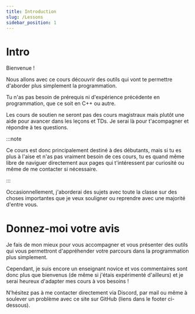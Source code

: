 ```yaml
---
title: Introduction
slug: /Lessons
sidebar_position: 1
---
```


# Intro

Bienvenue ! 

Nous allons avec ce cours découvrir des outils qui vont te permettre d'aborder plus simplement la programmation.

Tu n'as pas besoin de prérequis ni d'expérience précédente en programmation, que ce soit en C++ ou autre.

Les cours de soutien ne seront pas des cours magistraux mais plutôt une aide pour avancer dans les leçons et TDs.
Je serai là pour t'acompagner et répondre à tes questions.

:::note

Ce cours est donc principalement destiné à des débutants, mais si tu es plus à l'aise et n'as pas vraiment besoin de ces cours, tu es quand même libre de naviguer directement aux pages qui t'intéressent par curiosité ou même de me contacter si nécessaire.

:::

Occasionnellement, j'aborderai des sujets avec toute la classe sur des choses importantes que je veux souligner ou reprendre avec une majorité d'entre vous.

# Donnez-moi votre avis

Je fais de mon mieux pour vous accompagner et vous présenter des outils qui vous permettront d'appréhender votre parcours dans la programmation plus simplement.

Cependant, je suis encore un enseignant novice et vos commentaires sont donc plus que bienvenus (de même si j'étais expérimenté d'ailleurs) et je serai heureux d'adapter mes cours à vos besoins !

N'hésitez pas à me contacter directement via Discord, par mail ou même à soulever un problème avec ce site sur GitHub (liens dans le footer ci-dessous).